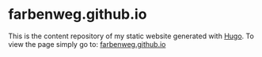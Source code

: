 # farbenweg.github.io
This is the content repository of my static website generated with [Hugo](https://gohugo.io/).
To view the page simply go to: [farbenweg.github.io](https://farbenweg.ch/)
